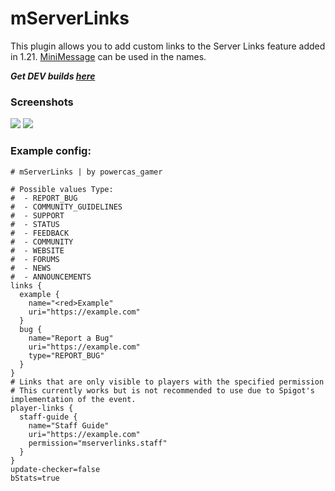 # mServerLinks

This plugin allows you to add custom links to the Server Links feature added in 1.21. [MiniMessage](https://docs.advntr.dev/minimessage/format.html) can be used in the names.

***Get DEV builds [here](https://nightly.link/powercasgamer/mServerLinks/workflows/build/main/artifacts.zip)***

### Screenshots
![](https://i.imgur.com/ac911YS.png)
![](https://i.imgur.com/R3QUcKN.gif)


### Example config:
```hocon
# mServerLinks | by powercas_gamer

# Possible values Type:
#  - REPORT_BUG
#  - COMMUNITY_GUIDELINES
#  - SUPPORT
#  - STATUS
#  - FEEDBACK
#  - COMMUNITY
#  - WEBSITE
#  - FORUMS
#  - NEWS
#  - ANNOUNCEMENTS
links {
  example {
    name="<red>Example"
    uri="https://example.com"
  }
  bug {
    name="Report a Bug"
    uri="https://example.com"
    type="REPORT_BUG"
  }
}
# Links that are only visible to players with the specified permission
# This currently works but is not recommended to use due to Spigot's implementation of the event.
player-links {
  staff-guide {
    name="Staff Guide"
    uri="https://example.com"
    permission="mserverlinks.staff"
  }
}
update-checker=false
bStats=true
```
